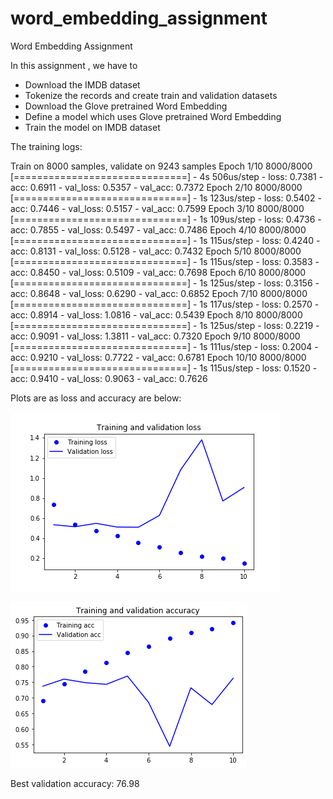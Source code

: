 # word_embedding_assignment
Word Embedding Assignment

In this assignment , we have to
* Download the IMDB dataset
* Tokenize the records and create train and validation datasets
* Download the Glove pretrained Word Embedding
* Define a model which uses Glove pretrained Word Embedding
* Train the model on IMDB dataset 

The training logs:


Train on 8000 samples, validate on 9243 samples
Epoch 1/10
8000/8000 [==============================] - 4s 506us/step - loss: 0.7381 - acc: 0.6911 - val_loss: 0.5357 - val_acc: 0.7372
Epoch 2/10
8000/8000 [==============================] - 1s 123us/step - loss: 0.5402 - acc: 0.7446 - val_loss: 0.5157 - val_acc: 0.7599
Epoch 3/10
8000/8000 [==============================] - 1s 109us/step - loss: 0.4736 - acc: 0.7855 - val_loss: 0.5497 - val_acc: 0.7486
Epoch 4/10
8000/8000 [==============================] - 1s 115us/step - loss: 0.4240 - acc: 0.8131 - val_loss: 0.5128 - val_acc: 0.7432
Epoch 5/10
8000/8000 [==============================] - 1s 115us/step - loss: 0.3583 - acc: 0.8450 - val_loss: 0.5109 - val_acc: 0.7698
Epoch 6/10
8000/8000 [==============================] - 1s 125us/step - loss: 0.3156 - acc: 0.8648 - val_loss: 0.6290 - val_acc: 0.6852
Epoch 7/10
8000/8000 [==============================] - 1s 117us/step - loss: 0.2570 - acc: 0.8914 - val_loss: 1.0816 - val_acc: 0.5439
Epoch 8/10
8000/8000 [==============================] - 1s 125us/step - loss: 0.2219 - acc: 0.9091 - val_loss: 1.3811 - val_acc: 0.7320
Epoch 9/10
8000/8000 [==============================] - 1s 111us/step - loss: 0.2004 - acc: 0.9210 - val_loss: 0.7722 - val_acc: 0.6781
Epoch 10/10
8000/8000 [==============================] - 1s 115us/step - loss: 0.1520 - acc: 0.9410 - val_loss: 0.9063 - val_acc: 0.7626

Plots are as loss and accuracy are below:

![Training and Validation Loss Plots](https://github.com/monimoyd/word_embedding_assignment/blob/master/train_validation_loss_plot.png)

![Training and Validation Accuracy Plot](https://github.com/monimoyd/word_embedding_assignment/blob/master/train_validation_accuracy_plot.png)


Best validation accuracy: 76.98





